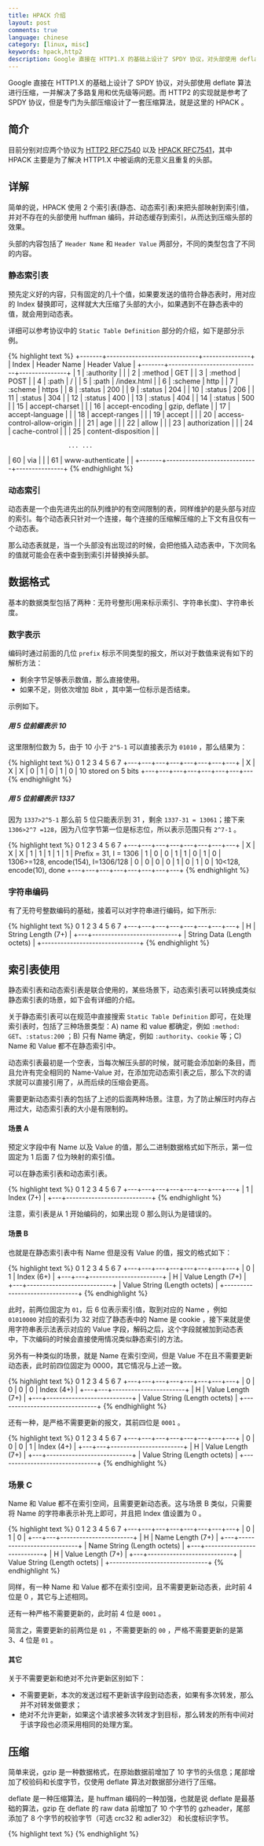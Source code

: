 ```yaml
---
title: HPACK 介绍
layout: post
comments: true
language: chinese
category: [linux, misc]
keywords: hpack,http2
description: Google 直接在 HTTP1.X 的基础上设计了 SPDY 协议，对头部使用 deflate 算法进行压缩，一并解决了多路复用和优先级等问题。而 HTTP2 的实现就是参考了 SPDY 协议，但是专门为头部压缩设计了一套压缩算法，就是这里的 HPACK 。
---
```


Google 直接在 HTTP1.X 的基础上设计了 SPDY 协议，对头部使用 deflate 算法进行压缩，一并解决了多路复用和优先级等问题。而 HTTP2 的实现就是参考了 SPDY 协议，但是专门为头部压缩设计了一套压缩算法，就是这里的 HPACK 。

<!-- more -->

## 简介

目前分别对应两个协议为 [HTTP2 RFC7540](https://www.rfc-editor.org/rfc/rfc7540.txt) 以及 [HPACK RFC7541](https://www.rfc-editor.org/rfc/rfc7541.txt)，其中 HPACK 主要是为了解决 HTTP1.X 中被诟病的无意义且重复的头部。

## 详解

简单的说，HPACK 使用 2 个索引表(静态、动态索引表)来把头部映射到索引值，并对不存在的头部使用 huffman 编码，并动态缓存到索引，从而达到压缩头部的效果。

头部的内容包括了 `Header Name` 和 `Header Value` 两部分，不同的类型包含了不同的内容。

### 静态索引表

预先定义好的内容，只有固定的几十个值，如果要发送的值符合静态表时，用对应的 Index 替换即可，这样就大大压缩了头部的大小，如果遇到不在静态表中的值，就会用到动态表。

详细可以参考协议中的 `Static Table Definition` 部分的介绍，如下是部分示例。

{% highlight text %}
+-------+-----------------------------+---------------+
| Index | Header Name                 | Header Value  |
+-------+-----------------------------+---------------+
| 1     | :authority                  |               |
| 2     | :method                     | GET           |
| 3     | :method                     | POST          |
| 4     | :path                       | /             |
| 5     | :path                       | /index.html   |
| 6     | :scheme                     | http          |
| 7     | :scheme                     | https         |
| 8     | :status                     | 200           |
| 9     | :status                     | 204           |
| 10    | :status                     | 206           |
| 11    | :status                     | 304           |
| 12    | :status                     | 400           |
| 13    | :status                     | 404           |
| 14    | :status                     | 500           |
| 15    | accept-charset              |               |
| 16    | accept-encoding             | gzip, deflate |
| 17    | accept-language             |               |
| 18    | accept-ranges               |               |
| 19    | accept                      |               |
| 20    | access-control-allow-origin |               |
| 21    | age                         |               |
| 22    | allow                       |               |
| 23    | authorization               |               |
| 24    | cache-control               |               |
| 25    | content-disposition         |               |

                     ... ...

| 60    | via                         |               |
| 61    | www-authenticate            |               |
+-------+-----------------------------+---------------+
{% endhighlight %}

### 动态索引

动态表是一个由先进先出的队列维护的有空间限制的表，同样维护的是头部与对应的索引。每个动态表只针对一个连接，每个连接的压缩解压缩的上下文有且仅有一个动态表。

那么动态表就是，当一个头部没有出现过的时候，会把他插入动态表中，下次同名的值就可能会在表中查到到索引并替换掉头部。

<!--
动态表的大小 = (每个 Header 的字节数的和+32) * 键值对个数

为什么要加32呢，32是为了头所占用的额外空间和计算头被引用次数而估计的值。
而动态表的最大字节数由 HTTP/2 的 SETTING 帧中的 SETTINGS_HEADER_TABLE_SIZE 来控制。
同时压缩时，可以插入一个字节来动态的修改动态表的大小，但是不可以超过上面预设的值。这个下面会介绍。
那么动态表是如何管理大小呢，2种情况下，动态表会被修改：

压缩方用上述方式要求动态修改动态表的大小。在这种情况下，如果新的值更小，并且当前大小超过了新值，就会从旧至新，不断的删除头，直到小于等于新的大小。
收到或发出一个新的头部，会触发插入和可能的删除操作。 RFC 里面说的比较复杂，我用等价的语义解释一下。新的值被插到队首，一样从旧到新删除直到空间占用小于等于最大值。那么在这种情况下，如果新来的头比最大值还要大，就等于变相的清除了动态表。

动态索引表中最新的值是索引值最小的，最旧的值是索引值最大的。
动态表与静态表共同组成了索引表的索引空间。
-->

## 数据格式

基本的数据类型包括了两种：无符号整形(用来标示索引、字符串长度)、字符串长度。

### 数字表示

编码时通过前面的几位 `prefix` 标示不同类型的报文，所以对于数值来说有如下的解析方法：

* 剩余字节足够表示数值，那么直接使用。
* 如果不足，则依次增加 8bit ，其中第一位标示是否结束。

示例如下。

##### 用 5 位前缀表示 10

这里限制位数为 5，由于 10 小于 `2^5-1` 可以直接表示为 `01010` ，那么结果为：

{% highlight text %}
0   1   2   3   4   5   6   7
+---+---+---+---+---+---+---+---+
| X | X | X | 0 | 1 | 0 | 1 | 0 |   10 stored on 5 bits
+---+---+---+---+---+---+---+---
{% endhighlight %}

##### 用 5 位前缀表示 1337

因为 `1337>2^5-1` 那么前 5 位只能表示到 31 ，剩余 `1337-31 = 13061`；接下来 `1306>2^7 =128`，因为八位字节第一位是标志位，所以表示范围只有 `2^7-1` 。

<!--
I % 128 == 26，26用7位2进制表示是0011010，由于I >128 还需要继续延续，所以标志位取1，得到第二行应该是10011010
I / 128 = 10,10用7位2进制表示是0001010,标志位取0即可所以最终结果如下：
-->

{% highlight text %}
 0   1   2   3   4   5   6   7
+---+---+---+---+---+---+---+---+
| X | X | X | 1 | 1 | 1 | 1 | 1 |  Prefix = 31, I = 1306
| 1 | 0 | 0 | 1 | 1 | 0 | 1 | 0 |  1306>=128, encode(154), I=1306/128
| 0 | 0 | 0 | 0 | 1 | 0 | 1 | 0 |  10<128, encode(10), done
+---+---+---+---+---+---+---+---+
{% endhighlight %}

### 字符串编码

有了无符号整数编码的基础，接着可以对字符串进行编码，如下所示:

{% highlight text %}
  0   1   2   3   4   5   6   7
+---+---+---+---+---+---+---+---+
| H |    String Length (7+)     |
+---+---------------------------+
|  String Data (Length octets)  |
+-------------------------------+
{% endhighlight %}

<!--
H : 表示是否是 huffman 编码，1 是 0 不是
StringLength : 表示随后跟随的字符串的长度，用上述的整数编码方式编码
StringData: 如果是 huffman 编码，则使用 huffman 编码后的字符串，否则就是原始串。
静态HUFFMAN编码
先简单介绍一下 huffman 编码，huffman 编码是一个根据字符出现的概率重新编排字符的二进制代码，从而压缩概率高的字符串，进而压缩整个串的长度。如果不了解的话，建议先去学习一下，这里不再赘述。
这里的 huffman 编码是静态的，是根据过去大量的 Http 头的数据从而选出的编码方案。整个静态表在这里  http://httpwg.org/specs/rfc7541.html#huffman.code
-->

<!--
https://segmentfault.com/a/1190000017011816
-->

## 索引表使用

静态索引表和动态索引表是联合使用的，某些场景下，动态索引表可以转换成类似静态索引表的场景，如下会有详细的介绍。

关于静态索引表可以在规范中直接搜索 `Static Table Definition` 即可，在处理索引表时，包括了三种场景类型：A) name 和 value 都确定，例如 `:method: GET`、`:status:200` ；B) 只有 Name 确定，例如 `:authority`、`cookie` 等；C) Name 和 Value 都不在静态索引中。

动态索引表最初是一个空表，当每次解压头部的时候，就可能会添加新的条目，而且允许有完全相同的 Name-Value 对，在添加完动态索引表之后，那么下次的请求就可以直接引用了，从而后续的压缩会更高。

需要更新动态索引表的包括了上述的后面两种场景。注意，为了防止解压时内存占用过大，动态索引表的大小是有限制的。

#### 场景 A

预定义字段中有 Name 以及 Value 的值，那么二进制数据格式如下所示，第一位固定为 1 后面 7 位为映射的索引值。

可以在静态索引表和动态索引表。

{% highlight text %}
     0   1   2   3   4   5   6   7
   +---+---+---+---+---+---+---+---+
   | 1 |        Index (7+)         |
   +---+---------------------------+
{% endhighlight %}

注意，索引表是从 1 开始编码的，如果出现 0 那么则认为是错误的。

#### 场景 B

也就是在静态索引表中有 Name 但是没有 Value 的值，报文的格式如下：

{% highlight text %}
 0   1   2   3   4   5   6   7
+---+---+---+---+---+---+---+---+
| 0 | 1 |      Index (6+)       |
+---+---+-----------------------+
| H |     Value Length (7+)     |
+---+---------------------------+
| Value String (Length octets)  |
+-------------------------------+
{% endhighlight %}

此时，前两位固定为 `01`，后 6 位表示索引值，取到对应的 Name ，例如 `01010000` 对应的索引为 32 对应了静态表中的 Name 是 cookie ，接下来就是使用字符串表示法表示对应的 Value 字段，解码之后，这个字段就被加到动态表中，下次编码的时候会直接使用情况类似静态索引的方法。

另外有一种类似的场景，就是 Name 在索引空间，但是 Value 不在且不需要更新动态表，此时前四位固定为 0000，其它情况与上述一致。

{% highlight text %}
0   1   2   3   4   5   6   7
+---+---+---+---+---+---+---+---+
| 0 | 0 | 0 | 0 |  Index (4+)   |
+---+---+-----------------------+
| H |     Value Length (7+)     |
+---+---------------------------+
| Value String (Length octets)  |
+-------------------------------+
{% endhighlight %}

还有一种，是严格不需要更新的报文，其前四位是 `0001` 。

{% highlight text %}
0   1   2   3   4   5   6   7
+---+---+---+---+---+---+---+---+
| 0 | 0 | 0 | 1 |  Index (4+)   |
+---+---+-----------------------+
| H |     Value Length (7+)     |
+---+---------------------------+
| Value String (Length octets)  |
+-------------------------------+
{% endhighlight %}

### 场景 C

Name 和 Value 都不在索引空间，且需要更新动态表。这与场景 B 类似，只需要将 Name 的字符串表示补充上即可，并且把 Index 值设置为 0 。

{% highlight text %}
 0   1   2   3   4   5   6   7
+---+---+---+---+---+---+---+---+
| 0 | 1 |           0           |
+---+---+-----------------------+
| H |     Name Length (7+)      |
+---+---------------------------+
|  Name String (Length octets)  |
+---+---------------------------+
| H |     Value Length (7+)     |
+---+---------------------------+
| Value String (Length octets)  |
+-------------------------------+
{% endhighlight %}

同样，有一种 Name 和 Value 都不在索引空间，且不需要更新动态表，此时前 4 位是 0 ，其它与上述相同。

还有一种严格不需要更新的，此时前 4 位是 `0001` 。

简言之，需要更新的前两位是 `01` ，不需要更新的 `00` ，严格不需要更新的是第 3、4 位是 `01` 。

#### 其它

关于不需要更新和绝对不允许更新区别如下：

* 不需要更新，本次的发送过程不更新该字段到动态表，如果有多次转发，那么并不对转发做要求；
* 绝对不允许更新，如果这个请求被多次转发才到目标，那么转发的所有中间对于该字段也必须采用相同的处理方案。



## 压缩

简单来说，gzip 是一种数据格式，在原始数据前增加了 10 字节的头信息；尾部增加了校验码和长度字节，仅使用 deflate 算法对数据部分进行了压缩。

deflate 是一种压缩算法，是 huffman 编码的一种加强，也就是说 deflate 是最基础的算法，gzip 在 deflate 的 raw data 前增加了 10 个字节的 gzheader，尾部添加了 8 个字节的校验字节（可选 crc32 和 adler32） 和长度标识字节。

<!--
## 示例

假设以下是要被编码的头信息。

{% highlight text %}
:method: GET
:scheme: http
:path: /
:authority: www.example.com
{% endhighlight %}

这里大概说一下， :xxxx 为 name 的 header， 实际上是 HTTP/2 所谓的伪头的概念。就是把HTTP1.X的请求头替换成伪头对应的 name 和 value，然后再编码传输，完全的定义在这里 http://httpwg.org/specs/rfc7540.html#PseudoHeaderFields

最终编码后的内容如下。

{% highlight text %}
8286 8441 8cf1 e3c2 e5f2 3a6b a0ab 90f4 ff
     82 = 10000010 -> 静态表Index = 2 -> :method: GET
     86 = 10000110 -> 静态表Index = 6 -> :scheme: http
     84 = 10000100 -> 静态表Index = 4 -> :path: /
     41 = 01000001 -> name = 静态表1 = :authority

{% endhighlight %}

其实解析很简单，就按照上面我画的解码状态机来就好了:
接着是一个字面字符串的解码,表示 header :authority 对应的 value
8c = 10001100 -> 第一个 bit 为1，表示 huffman 编码，字符串的长度为 1100b = 12
接着解析12个字节为 huffman 编码后的字符
f1e3 c2e5 f23a 6ba0 ab90 f4ff， 查表可知为www.example.com
从而得到最后一个头部 :authority: www.example.com


### HPACK

https://tools.ietf.org/html/rfc7541

包含了两个索引表：A) 静态索引表，包含了最通用的一些头、状态、方法等等；B) 动态索引表

假设发送的请求为 `GET https://example.com/resource` ，当然还包含了一些头，例如是 `user-agent: Mozilla/5.0 ...` ，那么
https://blog.csdn.net/u010129119/article/details/79392545
https://www.jianshu.com/p/f44b930cfcac
-->



{% highlight text %}
{% endhighlight %}
